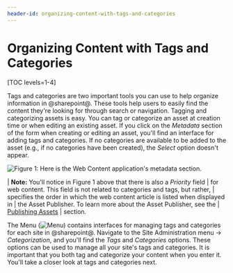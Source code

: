 ```yaml
---
header-id: organizing-content-with-tags-and-categories
---
```


# Organizing Content with Tags and Categories

[TOC levels=1-4]

Tags and categories are two important tools you can use to help organize
information in @sharepoint@. These tools help users to easily find the content
they're looking for through search or navigation. Tagging and categorizing
assets is easy. You can tag or categorize an asset at creation time or when
editing an existing asset. If you click on the *Metadata* section of the
form when creating or editing an asset, you'll find an interface for adding tags
and categories. If no categories are available to be added to the asset (e.g.,
if no categories have been created), the *Select* option doesn't appear.

![Figure 1: Here is the Web Content application's metadata section.](../../../images/web-content-categorization.png)

| **Note:** You'll notice in Figure 1 above that there is also a *Priority* field
| for web content. This field is not related to categories and tags, but rather,
| specifies the order in which the web content article is listed when displayed in
| the Asset Publisher. To learn more about the Asset Publisher, see the
| [Publishing Assets](/docs/7-2/user/-/knowledge_base/u/publishing-assets)
| section.

The Menu (![Menu](../../../images/icon-menu.png)) contains interfaces for
managing tags and categories for each site in @sharepoint@. Navigate to the Site
Administration menu &rarr; *Categorization*, and you'll find the *Tags* and
*Categories* options. These options can be used to manage all your site's tags
and categories. It is important that you both tag and categorize your content
when you enter it. You'll take a closer look at tags and categories next.
